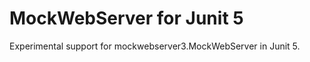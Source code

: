 MockWebServer for Junit 5
=========================

Experimental support for mockwebserver3.MockWebServer in Junit 5.